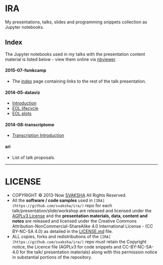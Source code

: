 # IRA

My presentations, talks, slides and programming snippets collection as Jupyter notebooks. 

## Index
The Jupyter notebooks used in my talks with the presentation content material is listed below - view them online via [nbviewer](http://nbviewer.ipython.org/github/svaksha/ira/). 

#### 2015-07-fsmkcamp
+ The [index](http://nbviewer.ipython.org/github/svaksha/ira/blob/master/2015-07-fsmkcamp/00_index.ipynb) page containing links to the rest of the talk presentation.

#### 2014-05-dataviz
+ [Introduction](http://nbviewer.ipython.org/github/svaksha/ira/blob/master/2014-05-dataviz/01_DV_IML_intro.ipynb)
+ [EOL lifecycle](http://nbviewer.ipython.org/github/svaksha/ira/blob/master/2014-05-dataviz/02_DV_EOL_lifecycle.ipynb)
+ [EOL plots](http://nbviewer.ipython.org/github/svaksha/ira/blob/master/2014-05-dataviz/03_DV_EOL_plots.ipynb)

#### 2014-08-transcriptome
+ [Transcription Introduction](http://nbviewer.ipython.org/github/svaksha/ira/blob/master/2014-08-transcriptome/01_transcriptome_intro.ipynb)

#### ari
+ List of talk proposals.

----

# LICENSE
+ COPYRIGHT © 2013-Now [SVAKSHA](http://svaksha.com/pages/Bio) All Rights Reserved. 
+ All the __software / code samples__ used in `[IRA](https://github.com/svaksha/ira/)` repo for each talk/presentation/slide/workshop are released and licensed under the [AGPLv3 License](http://www.gnu.org/licenses/agpl.html) and the __presentation materials, data, content and notes__ are released and licensed under the Creative Commons Attribution-NonCommercial-ShareAlike 4.0 International License - (CC BY-NC-SA 4.0) as detailed in the [LICENSE.md](https://github.com/svaksha/ira/blob/master/LICENSE.md) file. 
+ ALL copies, forks and redistributions of the `[IRA](https://github.com/svaksha/ira/)` repo must retain the Copyright notice, the Licence file (AGPLv3 for code snippets and CC-BY-NC-SA-4.0 for the talk/ presentation materials) along with this permission notice in substantial portions of the repository.

